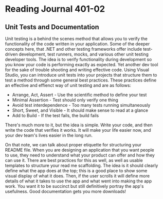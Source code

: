 # Reading Journal 401-02

## Unit Tests and Documentation

Unit testing is a behind the scenes method that allows you to verify the functionality of the code written in your application.  Some of the deeper concepts here, that .NET and other testing frameworks offer include test-driven development, test runners, mocks, and various other unit testing developer tools.  The idea is to verify functionality during development so you know your code is performing exactly as expected.  Yet another dev tool for the sake of trouble shooting and writing effective code.  Using Visual Studio, you can introduce unit tests into your projects that structure them to test a method through some general best practices.  These practices define an effective and effienct way of unit testing and are as follows:

- Arrange, Act, Assert - Use the scientific method to define your test
- Minimal Assertion - Test should only verify one thing
- Avoid test interdependence - Too many tests running simultaneously
- Short, Sweet, and Visible - It should make sense to read at a glance
- Add to Build - If the test fails, the build fails

There's much more to it, but the idea is simple.  Write your code, and then write the code that verifies it works.  It will make your life easier now, and your dev team's lives easier in the long run.

On that note, we can talk about proper etiquette for structuring your README file.  When you are designing an application that you want people to use, they need to understand what your product can offer and how they can use it.  There are best practices for this as well, as well as usable templates to structure your read me scaffolding.  The idea is it should clearly define what the app does at the top; this is a good place to show some visual display of what it does.  Then, if the user scrolls it will define more details of what it takes to use the app and what went into making the app work.  You want it to be succinct but still definitively portray the app's usefulness.  Good documentation gets you more downloads!
